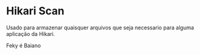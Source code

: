 # Hikari Scan

Usado para armazenar quaisquer arquivos que seja necessario para alguma aplicação da Hikari.


Feky é Baiano
